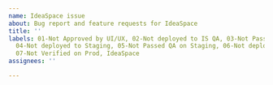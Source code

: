 ```yaml
---
name: IdeaSpace issue
about: Bug report and feature requests for IdeaSpace
title: ''
labels: 01-Not Approved by UI/UX, 02-Not deployed to IS QA, 03-Not Passed QA on QA,
  04-Not deployed to Staging, 05-Not Passed QA on Staging, 06-Not deployed to Prod,
  07-Not Verified on Prod, IdeaSpace
assignees: ''

---
```



